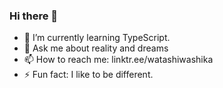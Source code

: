 ### Hi there 👋
- 🌱 I’m currently learning TypeScript.
- 💬 Ask me about reality and dreams
- 📫 How to reach me: linktr.ee/watashiwashika
- ⚡ Fun fact: I like to be different.
